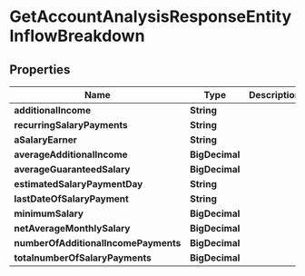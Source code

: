 

# GetAccountAnalysisResponseEntityInflowBreakdown


## Properties

| Name | Type | Description | Notes |
|------------ | ------------- | ------------- | -------------|
|**additionalIncome** | **String** |  |  [optional] |
|**recurringSalaryPayments** | **String** |  |  [optional] |
|**aSalaryEarner** | **String** |  |  [optional] |
|**averageAdditionalIncome** | **BigDecimal** |  |  [optional] |
|**averageGuaranteedSalary** | **BigDecimal** |  |  [optional] |
|**estimatedSalaryPaymentDay** | **String** |  |  [optional] |
|**lastDateOfSalaryPayment** | **String** |  |  [optional] |
|**minimumSalary** | **BigDecimal** |  |  [optional] |
|**netAverageMonthlySalary** | **BigDecimal** |  |  [optional] |
|**numberOfAdditionalIncomePayments** | **BigDecimal** |  |  [optional] |
|**totalnumberOfSalaryPayments** | **BigDecimal** |  |  [optional] |



